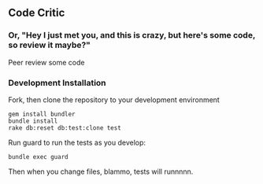 ## Code Critic
### Or, "Hey I just met you, and this is crazy, but here's some code, so review it maybe?"

Peer review some code

### Development Installation
Fork, then clone the repository to your development environment

    gem install bundler
    bundle install
    rake db:reset db:test:clone test

Run guard to run the tests as you develop:

    bundle exec guard

Then when you change files, blammo, tests will runnnnn.
